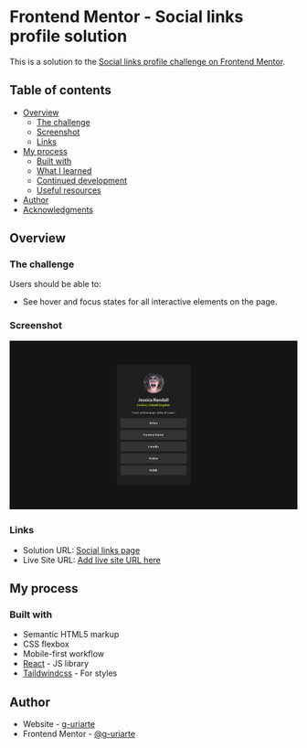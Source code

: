 # Frontend Mentor - Social links profile solution

This is a solution to the [Social links profile challenge on Frontend Mentor](https://www.frontendmentor.io/challenges/social-links-profile-UG32l9m6dQ).

## Table of contents

- [Overview](#overview)
  - [The challenge](#the-challenge)
  - [Screenshot](#screenshot)
  - [Links](#links)
- [My process](#my-process)
  - [Built with](#built-with)
  - [What I learned](#what-i-learned)
  - [Continued development](#continued-development)
  - [Useful resources](#useful-resources)
- [Author](#author)
- [Acknowledgments](#acknowledgments)

## Overview

### The challenge

Users should be able to:

- See hover and focus states for all interactive elements on the page.

### Screenshot

![Social links page (layout: desktop)](./screenshots/social_links_screenshot.png)

### Links

- Solution URL: [Social links page](https://your-solution-url.com)
- Live Site URL: [Add live site URL here](https://your-live-site-url.com)

## My process

### Built with

- Semantic HTML5 markup
- CSS flexbox
- Mobile-first workflow
- [React](https://reactjs.org/) - JS library
- [Taildwindcss](https://tailwindcss.com/) - For styles

## Author

- Website - [g-uriarte](https://www.your-site.com)
- Frontend Mentor - [@g-uriarte](https://www.frontendmentor.io/profile/g-uriarte)